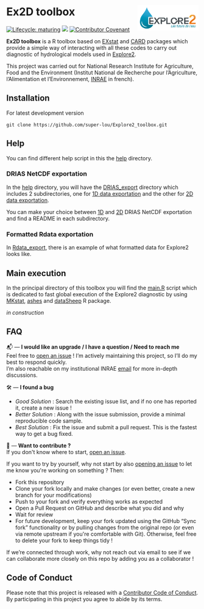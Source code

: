 # Ex2D toolbox [<img src="resources/LogoExplore2.png" align="right" width=160 alt=""/>](https://professionnels.ofb.fr/fr/node/1244)

<!-- badges: start -->
[![Lifecycle: maturing](https://img.shields.io/badge/lifecycle-maturing-blue.svg)](https://lifecycle.r-lib.org/articles/stages.html)
![](https://img.shields.io/github/last-commit/super-lou/Explore2_toolbox)
[![Contributor Covenant](https://img.shields.io/badge/Contributor%20Covenant-2.1-4baaaa.svg)](code_of_conduct.md) 
<!-- badges: end -->

**Ex2D toolbox** is a R toolbox based on [EXstat](https://github.com/super-lou/EXstat) and [CARD](https://github.com/super-lou/CARD) packages which provide a simple way of interacting with all these codes to carry out diagnostic of hydrological models used in [Explore2](https://professionnels.ofb.fr/fr/node/1244).

This project was carried out for National Research Institute for Agriculture, Food and the Environment (Institut National de Recherche pour l’Agriculture, l’Alimentation et l’Environnement, [INRAE](https://agriculture.gouv.fr/inrae-linstitut-national-de-recherche-pour-lagriculture-lalimentation-et-lenvironnement) in french).


## Installation
For latest development version
``` 
git clone https://github.com/super-lou/Explore2_toolbox.git
```


## Help
You can find different help script in this the [help](https://github.com/super-lou/Explore2_toolbox/tree/main/help) directory.

### DRIAS NetCDF exportation
In the [help](https://github.com/super-lou/Explore2_toolbox/tree/main/help) directory, you will have the [DRIAS_export](https://github.com/super-lou/Explore2_toolbox/tree/main/help/DRIAS_export) directory which includes 2 subdirectories, one for [1D data exportation](https://github.com/super-lou/Explore2_toolbox/tree/main/help/DRIAS_export/DRIAS_export_1D) and the other for [2D data exportation](https://github.com/super-lou/Explore2_toolbox/tree/main/help/DRIAS_export/DRIAS_export_2D).

You can make your choice between [1D](https://github.com/super-lou/Explore2_toolbox/tree/main/help/DRIAS_export/DRIAS_export_1D) and [2D](https://github.com/super-lou/Explore2_toolbox/tree/main/help/DRIAS_export/DRIAS_export_2D) DRIAS NetCDF exportation and find a README in each subdirectory.

### Formatted Rdata exportation
In [Rdata_export](https://github.com/super-lou/Explore2_toolbox/tree/main/help/Rdata_export), there is an example of what formatted data for Explore2 looks like.


## Main execution
In the principal directory of this toolbox you will find the [main.R](https://github.com/super-lou/Explore2_toolbox/tree/main/main.R) script which is dedicated to fast global execution of the Explore2 diagnostic by using [MKstat](https://github.com/super-lou/MKstat), [ashes](https://github.com/super-lou/ashes) and [dataSheep](https://github.com/super-lou/dataSheep) R package.

*in construction*


## FAQ
📬 — **I would like an upgrade / I have a question / Need to reach me**  
Feel free to [open an issue](https://github.com/super-lou/Explore2_toolbox/issues) ! I’m actively maintaining this project, so I’ll do my best to respond quickly.  
I’m also reachable on my institutional INRAE [email](mailto:louis.heraut@inrae.fr?subject=%5BExplore2_toolbox%5D) for more in-depth discussions.

🛠️ — **I found a bug**  
- *Good Solution* : Search the existing issue list, and if no one has reported it, create a new issue !  
- *Better Solution* : Along with the issue submission, provide a minimal reproducible code sample.  
- *Best Solution* : Fix the issue and submit a pull request. This is the fastest way to get a bug fixed.

🚀 — **Want to contribute ?**  
If you don't know where to start, [open an issue](https://github.com/super-lou/Explore2_toolbox/issues).

If you want to try by yourself, why not start by also [opening an issue](https://github.com/super-lou/Explore2_toolbox/issues) to let me know you're working on something ? Then:

- Fork this repository  
- Clone your fork locally and make changes (or even better, create a new branch for your modifications)
- Push to your fork and verify everything works as expected
- Open a Pull Request on GitHub and describe what you did and why
- Wait for review
- For future development, keep your fork updated using the GitHub “Sync fork” functionality or by pulling changes from the original repo (or even via remote upstream if you're comfortable with Git). Otherwise, feel free to delete your fork to keep things tidy ! 

If we’re connected through work, why not reach out via email to see if we can collaborate more closely on this repo by adding you as a collaborator !


## Code of Conduct
Please note that this project is released with a [Contributor Code of Conduct](CODE_OF_CONDUCT.md). By participating in this project you agree to abide by its terms.
